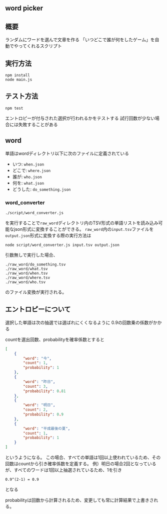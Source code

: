 word picker
--

## 概要
ランダムにワードを選んで文章を作る
「いつどこで誰が何をしたゲーム」を自動でやってくれるスクリプト

## 実行方法
```
npm install
node main.js
```

## テスト方法
`npm test`

エントロピーが付与された選択が行われるかをテストする
試行回数が少ない場合には失敗することがある

## word
単語はwordディレクトリ以下に次のファイルに定義されている

* いつ: `when.json` 
* どこで: `where.json`
* 誰が: `who.json`
* 何を: `what.json`
* どうした: `do_something.json`

### word_converter
`./script/word_converter.js`

を実行することで`raw_word`ディレクトリ内のTSV形式の単語リストを読み込み可能なjson形式に変換することができる。
`raw_word`内の`input.tsv`ファイルを`output.json`形式に変換する際の実行方法は

`node script/word_converter.js input.tsv output.json`

引数無しで実行した場合、
```
./raw_word/do_something.tsv
./raw_word/what.tsv
./raw_word/when.tsv
./raw_word/where.tsv
./raw_word/who.tsv
```
のファイル変換が実行される。

## エントロピーについて
選択した単語は次の抽選では選ばれにくくなるように
0.9の回数乗の係数がかかる

countを選出回数、probabilityを確率係数とすると
```json
[
    {
        "word": "今",
        "count": 1,
        "probability": 1
    },
    {
        "word": "昨日",
        "count": 3,
        "probability": 0.81
    },
    {
        "word": "明日",
        "count": 2,
        "probability": 0.9
    },
    {
        "word": "平成最後の夏",
        "count": 1,
        "probability": 1
    }
]
```
というようになる。
この場合、すべての単語は1回以上使われているため、その回数はcountから引き確率係数を定義する。
例）明日の場合2回となっているが、すべてのワードは1回以上抽選されているため、1を引き

`0.9^(2-1) = 0.9`

となる

probabilityは回数から計算されるため、変更しても常に計算結果で上書きされる。